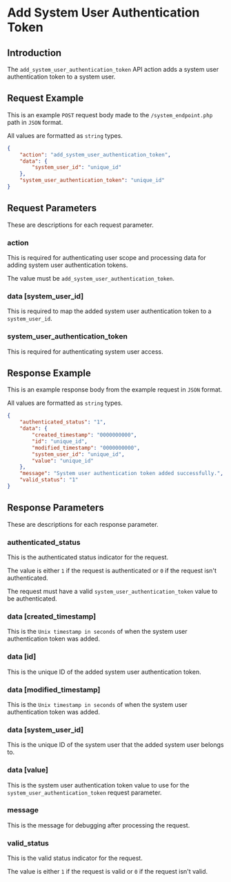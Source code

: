 # Add System User Authentication Token

## Introduction

The `add_system_user_authentication_token` API action adds a system user authentication token to a system user.

## Request Example

This is an example `POST` request body made to the `/system_endpoint.php` path in `JSON` format.

All values are formatted as `string` types.

```json
{
    "action": "add_system_user_authentication_token",
    "data": {
        "system_user_id": "unique_id"
    },
    "system_user_authentication_token": "unique_id"
}
```

## Request Parameters

These are descriptions for each request parameter.

### action

This is required for authenticating user scope and processing data for adding system user authentication tokens.

The value must be `add_system_user_authentication_token`.

### data [system_user_id]

This is required to map the added system user authentication token to a `system_user_id`.

### system_user_authentication_token

This is required for authenticating system user access.

## Response Example

This is an example response body from the example request in `JSON` format.

All values are formatted as `string` types.

```json
{
    "authenticated_status": "1",
    "data": {
        "created_timestamp": "0000000000",
        "id": "unique_id",
        "modified_timestamp": "0000000000",
        "system_user_id": "unique_id",
        "value": "unique_id"
    },
    "message": "System user authentication token added successfully.",
    "valid_status": "1"
}
```

## Response Parameters

These are descriptions for each response parameter.

### authenticated_status

This is the authenticated status indicator for the request.

The value is either `1` if the request is authenticated or `0` if the request isn't authenticated.

The request must have a valid `system_user_authentication_token` value to be authenticated.

### data [created_timestamp]

This is the `Unix timestamp in seconds` of when the system user authentication token was added.

### data [id]

This is the unique ID of the added system user authentication token.

### data [modified_timestamp]

This is the `Unix timestamp in seconds` of when the system user authentication token was added.

### data [system_user_id]

This is the unique ID of the system user that the added system user belongs to.

### data [value]

This is the system user authentication token value to use for the `system_user_authentication_token` request parameter.

### message

This is the message for debugging after processing the request.

### valid_status

This is the valid status indicator for the request.

The value is either `1` if the request is valid or `0` if the request isn't valid.
